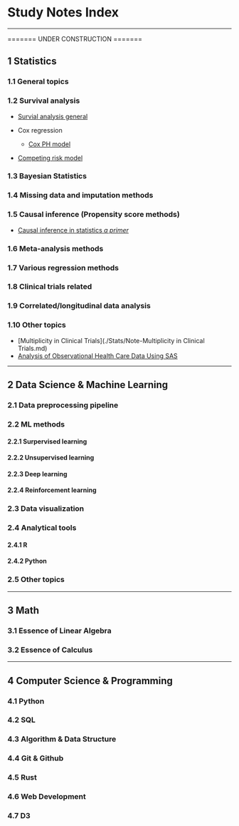 # Study Notes Index
<hr>

======= UNDER CONSTRUCTION =======

## 1 Statistics
### 1.1 General topics

### 1.2 Survival analysis
- [Survial analysis general](./Stats/Note-Survival_Analysis.md)
  
- Cox regression
  - [Cox PH model](./Stats/Note-Cox_PH_model.md)

- [Competing risk model](./Stats/Note-Competing_Risk_Regression.md)


### 1.3 Bayesian Statistics

### 1.4 Missing data and imputation methods

### 1.5 Causal inference (Propensity score methods)
- [Causal inference in statistics *a primer*](Stats/Book-Causal%20inference%20in%20statistics%20a%20primer.md)


### 1.6 Meta-analysis methods


### 1.7 Various regression methods


### 1.8 Clinical trials related


### 1.9 Correlated/longitudinal data analysis

### 1.10 Other topics
- [Multiplicity in Clinical Trials](./Stats/Note-Multiplicity in Clinical Trials.md)
- [Analysis of Observational Health Care Data Using SAS](Stats/Book-Analysis%20of%20Observational%20Health%20Care%20Data%20Using%20SAS.md)

<hr>

## 2 Data Science & Machine Learning

### 2.1 Data preprocessing pipeline

### 2.2 ML methods

#### 2.2.1 Surpervised learning

#### 2.2.2 Unsupervised learning


#### 2.2.3 Deep learning

#### 2.2.4 Reinforcement learning

### 2.3 Data visualization 

### 2.4 Analytical tools

#### 2.4.1 R

#### 2.4.2 Python

### 2.5 Other topics

<hr>

## 3 Math

### 3.1 Essence of Linear Algebra

### 3.2 Essence of Calculus

<hr>

## 4 Computer Science & Programming

### 4.1 Python

### 4.2 SQL

### 4.3 Algorithm & Data Structure

### 4.4 Git & Github

### 4.5 Rust

### 4.6 Web Development

### 4.7 D3

<br>